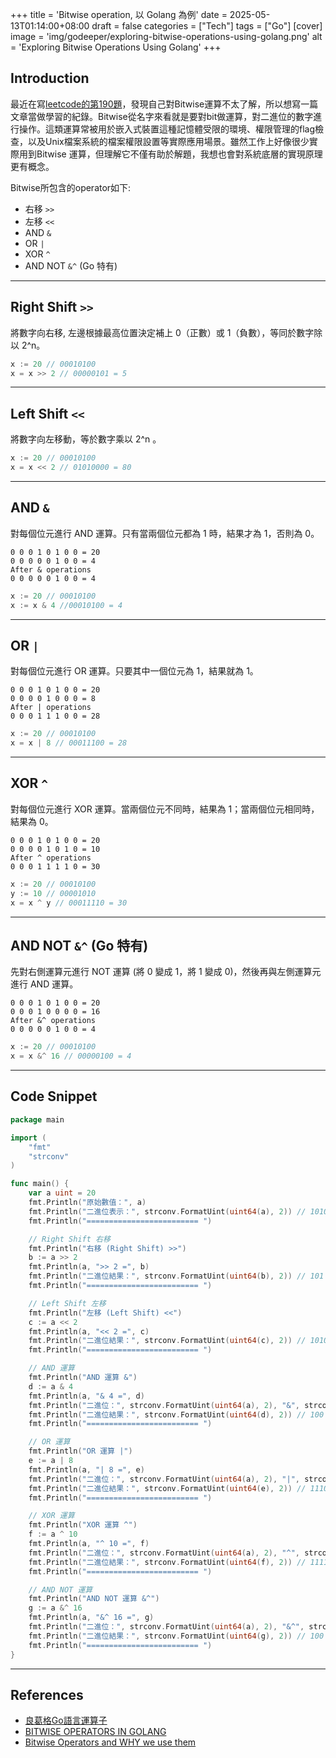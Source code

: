 +++
title = 'Bitwise operation, 以 Golang 為例'
date = 2025-05-13T01:14:00+08:00
draft = false
categories = ["Tech"]
tags = ["Go"]
[cover]
image = 'img/godeeper/exploring-bitwise-operations-using-golang.png'
alt = 'Exploring Bitwise Operations Using Golang'
+++

## Introduction
最近在寫[leetcode的第190題](https://leetcode.com/problems/reverse-bits/)，發現自己對Bitwise運算不太了解，所以想寫一篇文章當做學習的紀錄。Bitwise從名字來看就是要對bit做運算，對二進位的數字進行操作。這類運算常被用於嵌入式裝置這種記憶體受限的環境、權限管理的flag檢查，以及Unix檔案系統的檔案權限設置等實際應用場景。雖然工作上好像很少實際用到Bitwise 運算，但理解它不僅有助於解題，我想也會對系統底層的實現原理更有概念。

Bitwise所包含的operator如下:
* 右移 `>>`
* 左移 `<<`
* AND `&`
* OR `|`
* XOR `^`
* AND NOT `&^` (Go 特有)

---

## Right Shift `>>`
將數字向右移, 左邊根據最高位置決定補上 0（正數）或 1（負數），等同於數字除以 2^n。

```go
x := 20 // 00010100
x = x >> 2 // 00000101 = 5
```

---

## Left Shift `<<`

將數字向左移動，等於數字乘以 2^n 。

```go
x := 20 // 00010100
x = x << 2 // 01010000 = 80
```

---

## AND `&`

對每個位元進行 AND 運算。只有當兩個位元都為 1 時，結果才為 1，否則為 0。

```
0 0 0 1 0 1 0 0 = 20
0 0 0 0 0 1 0 0 = 4
After & operations
0 0 0 0 0 1 0 0 = 4
```

```go
x := 20 // 00010100
x := x & 4 //00010100 = 4
```

---

## OR `|`

對每個位元進行 OR 運算。只要其中一個位元為 1，結果就為 1。

```
0 0 0 1 0 1 0 0 = 20
0 0 0 0 1 0 0 0 = 8
After | operations
0 0 0 1 1 1 0 0 = 28
```

```go
x := 20 // 00010100
x = x | 8 // 00011100 = 28
```


---

## XOR `^`


對每個位元進行 XOR 運算。當兩個位元不同時，結果為 1；當兩個位元相同時，結果為 0。

```
0 0 0 1 0 1 0 0 = 20
0 0 0 0 1 0 1 0 = 10
After ^ operations
0 0 0 1 1 1 1 0 = 30
```

```go
x := 20 // 00010100
y := 10 // 00001010
x = x ^ y // 00011110 = 30
```



---

## AND NOT `&^` (Go 特有)

先對右側運算元進行 NOT 運算 (將 0 變成 1，將 1 變成 0)，然後再與左側運算元進行 AND 運算。

```
0 0 0 1 0 1 0 0 = 20
0 0 0 1 0 0 0 0 = 16
After &^ operations
0 0 0 0 0 1 0 0 = 4
```

```go
x := 20 // 00010100
x = x &^ 16 // 00000100 = 4
```

---

## Code Snippet

```go
package main

import (
    "fmt"
    "strconv"
)

func main() {
    var a uint = 20
    fmt.Println("原始數值：", a)
    fmt.Println("二進位表示：", strconv.FormatUint(uint64(a), 2)) // 10100
    fmt.Println("========================= ")

    // Right Shift 右移
    fmt.Println("右移 (Right Shift) >>")
    b := a >> 2
    fmt.Println(a, ">> 2 =", b)
    fmt.Println("二進位結果：", strconv.FormatUint(uint64(b), 2)) // 101
    fmt.Println("========================= ")

    // Left Shift 左移
    fmt.Println("左移 (Left Shift) <<")
    c := a << 2
    fmt.Println(a, "<< 2 =", c)
    fmt.Println("二進位結果：", strconv.FormatUint(uint64(c), 2)) // 1010000
    fmt.Println("========================= ")

    // AND 運算
    fmt.Println("AND 運算 &")
    d := a & 4
    fmt.Println(a, "& 4 =", d)
    fmt.Println("二進位：", strconv.FormatUint(uint64(a), 2), "&", strconv.FormatUint(uint64(4), 2))
    fmt.Println("二進位結果：", strconv.FormatUint(uint64(d), 2)) // 100
    fmt.Println("========================= ")

    // OR 運算
    fmt.Println("OR 運算 |")
    e := a | 8
    fmt.Println(a, "| 8 =", e)
    fmt.Println("二進位：", strconv.FormatUint(uint64(a), 2), "|", strconv.FormatUint(uint64(8), 2))
    fmt.Println("二進位結果：", strconv.FormatUint(uint64(e), 2)) // 11100
    fmt.Println("========================= ")

    // XOR 運算
    fmt.Println("XOR 運算 ^")
    f := a ^ 10
    fmt.Println(a, "^ 10 =", f)
    fmt.Println("二進位：", strconv.FormatUint(uint64(a), 2), "^", strconv.FormatUint(uint64(10), 2))
    fmt.Println("二進位結果：", strconv.FormatUint(uint64(f), 2)) // 11110
    fmt.Println("========================= ")

    // AND NOT 運算
    fmt.Println("AND NOT 運算 &^")
    g := a &^ 16
    fmt.Println(a, "&^ 16 =", g)
    fmt.Println("二進位：", strconv.FormatUint(uint64(a), 2), "&^", strconv.FormatUint(uint64(16), 2))
    fmt.Println("二進位結果：", strconv.FormatUint(uint64(g), 2)) // 100
    fmt.Println("========================= ")
}
```

---

## References

* [良葛格Go語言運算子](https://openhome.cc/Gossip/Go/Operator.html)
* [BITWISE OPERATORS IN GOLANG](https://medium.com/@murat.bilal/bitwise-operators-in-golang-db4b524065f3)
* [Bitwise Operators and WHY we use them](https://www.youtube.com/watch?v=igIjGxF2J-w)
